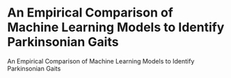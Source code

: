 # An Empirical Comparison of Machine Learning Models to Identify Parkinsonian Gaits
An Empirical Comparison of Machine Learning Models to Identify Parkinsonian Gaits
